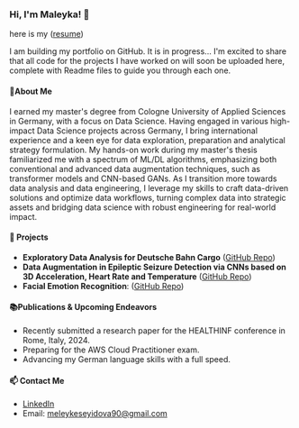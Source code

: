 ### Hi, I'm  Maleyka! 👋  
here is my ([resume](https://drive.google.com/file/d/1gA_duRgQC61lqSrnOoGLstzhT0JMYRIn/view?usp=sharing))

I am building my portfolio on GitHub. It is in progress...
I'm excited to share that all code for the projects I have worked on will soon be uploaded here,
complete with Readme files to guide you through each one.

#### 👤About Me
I earned my master's degree from Cologne University of Applied Sciences in Germany, with a focus on Data Science.
Having engaged in various high-impact Data Science projects across Germany, I bring international experience and a keen eye for data exploration, 
preparation and analytical strategy formulation. My hands-on work during my master's thesis familiarized me with a spectrum of ML/DL algorithms, emphasizing both conventional and advanced data augmentation techniques, such as transformer models and CNN-based GANs.
As I transition more towards data analysis and data engineering, I leverage my skills to craft data-driven solutions and optimize data workflows, turning complex data into strategic assets and bridging data science with robust engineering for real-world impact.



#### 🌱 Projects
- **Exploratory Data Analysis for Deutsche Bahn Cargo** ([GitHub Repo](https://github.com/Maleyka-gh/DB_Regio_EDA))
- **Data Augmentation in Epileptic Seizure Detection via CNNs based on 3D Acceleration, Heart Rate and Temperature** ([GitHub Repo](https://github.com/Maleyka-gh/Data_augmentation_in_epileptic_seizure_detection_viaCNNs))
- **Facial Emotion Recognition**: ([GitHub Repo](https://github.com/Maleyka-gh/Facial_Emotion_Recognition))


#### 📚Publications & Upcoming Endeavors  

- Recently submitted a research paper for the HEALTHINF conference in Rome, Italy, 2024.
- Preparing for the AWS Cloud Practitioner exam.
- Advancing my German language skills with a full speed.


#### 📫 Contact Me
- [LinkedIn](https://www.linkedin.com/in/maleyka-s-0b2363227)
- Email: meleykeseyidova90@gmail.com


